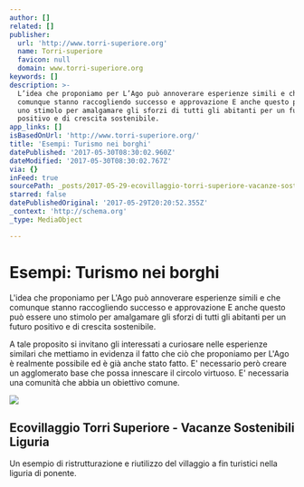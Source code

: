 ```yaml
---
author: []
related: []
publisher:
  url: 'http://www.torri-superiore.org'
  name: Torri-superiore
  favicon: null
  domain: www.torri-superiore.org
keywords: []
description: >-
  L’idea che proponiamo per L’Ago può annoverare esperienze simili e che
  comunque stanno raccogliendo successo e approvazione E anche questo può essere
  uno stimolo per amalgamare gli sforzi di tutti gli abitanti per un futuro
  positivo e di crescita sostenibile.
app_links: []
isBasedOnUrl: 'http://www.torri-superiore.org/'
title: 'Esempi: Turismo nei borghi'
datePublished: '2017-05-30T08:30:02.960Z'
dateModified: '2017-05-30T08:30:02.767Z'
via: {}
inFeed: true
sourcePath: _posts/2017-05-29-ecovillaggio-torri-superiore-vacanze-sostenibili-liguria.md
starred: false
datePublishedOriginal: '2017-05-29T20:20:52.355Z'
_context: 'http://schema.org'
_type: MediaObject

---
```

# Esempi: Turismo nei borghi

L'idea che proponiamo per L'Ago può annoverare esperienze simili e che comunque stanno raccogliendo successo e approvazione E anche questo può essere uno stimolo per amalgamare gli sforzi di tutti gli abitanti per un futuro positivo e di crescita sostenibile.

A tale proposito si invitano gli interessati a curiosare nelle esperienze similari che mettiamo in evidenza il fatto che ciò che proponiamo per L'Ago è realmente possibile ed è già anche stato fatto. E' necessario però creare un agglomerato base che possa innescare il circolo virtuoso. E' necessaria una comunità che abbia un obiettivo comune.

<article style=""><img src="https://imgflo.herokuapp.com/graph/2b2431f8e7ba7b0/7aead060a14159623c7bc797e034e1dd/noop.jpg?input=http%3A%2F%2Fwww.torri-superiore.org%2Fwp-content%2Fuploads%2F2014%2F02%2Fbackground-torrisuperiore.jpg" /><h1>Ecovillaggio Torri Superiore - Vacanze Sostenibili Liguria</h1><p>Un esempio di ristrutturazione  e riutilizzo del villaggio a fin turistici nella liguria di ponente.</p></article>